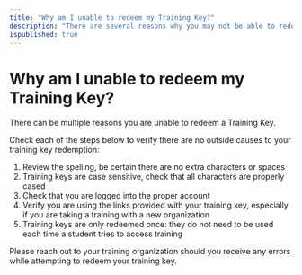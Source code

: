 ```yaml
---
title: "Why am I unable to redeem my Training Key?"
description: "There are several reasons why you may not be able to redeem a training key. In this article you will see trouble shooting steps and how to resolve any issues you are having."
ispublished: true
---
```


# Why am I unable to redeem my Training Key?

There can be multiple reasons you are unable to redeem a Training Key. 

Check each of the steps below to verify there are no outside causes to your training key redemption:  
1. Review the spelling, be certain there are no extra characters or spaces 
2. Training keys are case sensitive, check that all characters are properly cased
3. Check that you are logged into the proper account
4. Verify you are using the links provided with your training key, especially if you are taking a training with a new organization 
5. Training keys are only redeemed once: they do not need to be used each time a student tries to access training 

Please reach out to your training organization should you receive any errors while attempting to redeem your training key. 
